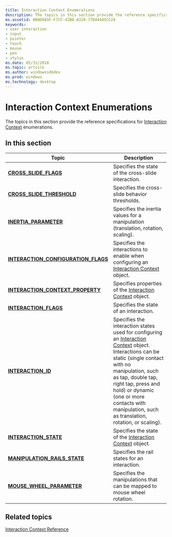 ```yaml
---
title: Interaction Context Enumerations
description: The topics in this section provide the reference specifications for Interaction Context enumerations.
ms.assetid: 0B8D9A5F-F7CF-42B0-A320-77D44445CC24
keywords:
- user interaction
- input
- pointer
- touch
- mouse
- pen
- stylus
ms.date: 05/31/2018
ms.topic: article
ms.author: windowssdkdev
ms.prod: windows
ms.technology: desktop
---
```


# Interaction Context Enumerations

The topics in this section provide the reference specifications for [Interaction Context](interaction-context-portal.md) enumerations.

## In this section



| Topic                                                                                   | Description                                                                                                                                                                                                                                                                                                                                            |
|-----------------------------------------------------------------------------------------|--------------------------------------------------------------------------------------------------------------------------------------------------------------------------------------------------------------------------------------------------------------------------------------------------------------------------------------------------------|
| [**CROSS\_SLIDE\_FLAGS**](/windows/previous-versions/interactioncontext/ne-interactioncontext-cross_slide_flags?branch=master)<br/>                             | Specifies the state of the cross-slide interaction.<br/>                                                                                                                                                                                                                                                                                         |
| [**CROSS\_SLIDE\_THRESHOLD**](/windows/previous-versions/interactioncontext/ne-interactioncontext-cross_slide_threshold?branch=master)<br/>                     | Specifies the cross-slide behavior thresholds.<br/>                                                                                                                                                                                                                                                                                              |
| [**INERTIA\_PARAMETER**](/windows/previous-versions/interactioncontext/ne-interactioncontext-inertia_parameter?branch=master)<br/>                              | Specifies the inertia values for a manipulation (translation, rotation, scaling).<br/>                                                                                                                                                                                                                                                           |
| [**INTERACTION\_CONFIGURATION\_FLAGS**](/windows/previous-versions/interactioncontext/ne-interactioncontext-interaction_configuration_flags?branch=master)<br/> | Specifies the interactions to enable when configuring an [Interaction Context](interaction-context-portal.md) object.<br/>                                                                                                                                                                                                                      |
| [**INTERACTION\_CONTEXT\_PROPERTY**](/windows/previous-versions/interactioncontext/ne-interactioncontext-interaction_context_property?branch=master)<br/>       | Specifies properties of the [Interaction Context](interaction-context-portal.md) object. <br/>                                                                                                                                                                                                                                                  |
| [**INTERACTION\_FLAGS**](/windows/previous-versions/interactioncontext/ne-interactioncontext-interaction_flags?branch=master)<br/>                              | Specifies the state of an interaction.<br/>                                                                                                                                                                                                                                                                                                      |
| [**INTERACTION\_ID**](/windows/previous-versions/interactioncontext/ne-interactioncontext-interaction_id?branch=master)<br/>                                    | Specifies the interaction states used for configuring an [Interaction Context](interaction-context-portal.md) object. Interactions can be static (single contact with no manipulation, such as tap, double tap, right tap, press and hold) or dynamic (one or more contacts with manipulation, such as translation, rotation, or scaling).<br/> |
| [**INTERACTION\_STATE**](/windows/previous-versions/interactioncontext/ne-interactioncontext-interaction_state?branch=master)<br/>                              | Specifies the state of the [Interaction Context](interaction-context-portal.md) object.<br/>                                                                                                                                                                                                                                                    |
| [**MANIPULATION\_RAILS\_STATE**](/windows/previous-versions/interactioncontext/ne-interactioncontext-manipulation_rails_state?branch=master)<br/>               | Specifies the rail states for an interaction.<br/>                                                                                                                                                                                                                                                                                               |
| [**MOUSE\_WHEEL\_PARAMETER**](/windows/previous-versions/interactioncontext/ne-interactioncontext-mouse_wheel_parameter?branch=master)<br/>                     | Specifies the manipulations that can be mapped to mouse wheel rotation.<br/>                                                                                                                                                                                                                                                                     |



 

## Related topics

<dl> <dt>

[Interaction Context Reference](interaction-context-reference.md)
</dt> </dl>

 

 






